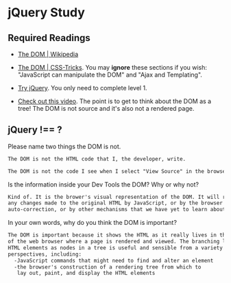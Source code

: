 # jQuery Study

## Required Readings

-   [The DOM | Wikipedia](https://en.wikipedia.org/wiki/Document_Object_Model)

-   [The DOM | CSS-Tricks](https://css-tricks.com/dom/). You may **ignore**
    these sections if you wish: "JavaScript can manipulate the DOM" and "Ajax
    and Templating".

-   [Try jQuery](http://try.jquery.com/). You only need to complete level 1.

-   [Check out this video](https://www.youtube.com/watch?v=n1cKlKM3jYI). The
point is to get to think about the DOM as a tree! The DOM is not source and
it's also not a rendered page.

## jQuery !== ?

Please name two things the DOM is not.

```md
The DOM is not the HTML code that I, the developer, write.

The DOM is not the code I see when I select "View Source" in the browser.
```

Is the information inside your Dev Tools the DOM? Why or why not?

```md
Kind of. It is the brower's visual representation of the DOM. It will reflect
any changes made to the original HTML by JavaScript, or by the browser's own
auto-correction, or by other mechanisms that we have yet to learn about.
```

In your own words, why do you think the DOM is important?

```md
The DOM is important because it shows the HTML as it really lives in the context
of the web browser where a page is rendered and viewed. The branching layout of
HTML elements as nodes in a tree is useful and sensible from a variety of
perspectives, including:
  -JavaScript commands that might need to find and alter an element
  -the browser's construction of a rendering tree from which to
   lay out, paint, and display the HTML elements
```
